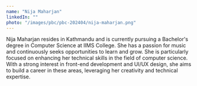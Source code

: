 ```yaml
---
name: "Nija Maharjan"
linkedIn: ""
photo: "/images/pbc/pbc-202404/nija-maharjan.png"
---
```


Nija Maharjan resides in Kathmandu and is currently pursuing a Bachelor's degree in Computer Science at IIMS College. She has a passion for music and continuously seeks opportunities to learn and grow. She is particularly focused on enhancing her technical skills in the field of computer science. With a strong interest in front-end development and UI/UX design, she aims to build a career in these areas, leveraging her creativity and technical expertise.
